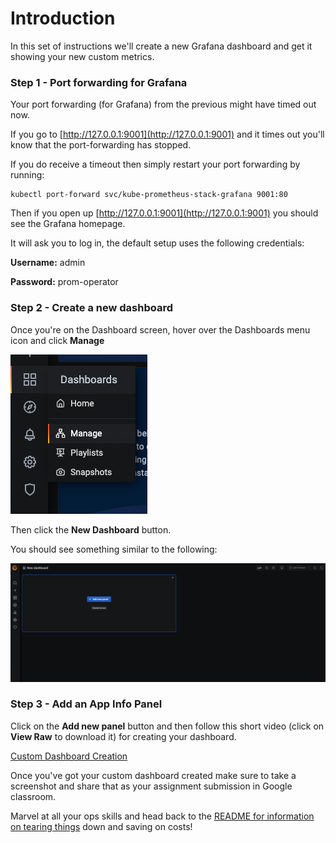 # Introduction

In this set of instructions we'll create a new Grafana dashboard and get it showing your new custom metrics.

### Step 1 - Port forwarding for Grafana

Your port forwarding (for Grafana) from the previous might have timed out now.

If you go to [http://127.0.0.1:9001](http://127.0.0.1:9001) and it times out you'll know that the port-forwarding has stopped.

If you do receive a timeout then simply restart your port forwarding by running:

```
kubectl port-forward svc/kube-prometheus-stack-grafana 9001:80
```

Then if you open up [http://127.0.0.1:9001](http://127.0.0.1:9001) you should see the Grafana homepage.

It will ask you to log in, the default setup uses the following credentials:

**Username:** admin 

**Password:** prom-operator

### Step 2 - Create a new dashboard

Once you're on the Dashboard screen, hover over the Dashboards menu icon and click **Manage**

![grafana dashboard manage menu](../images/grafana-dashboard-menu.png "Grafana Menu")

Then click the **New Dashboard** button.

You should see something similar to the following:

![grafana dashboard new pane](../images/grafana_dashboard_new.png "Grafana New Dashboard")

### Step 3 - Add an App Info Panel

Click on the **Add new panel** button and then follow this short video (click on **View Raw** to download it) for creating your dashboard.

[Custom Dashboard Creation](../videos/custom_dashboard.mp4)

Once you've got your custom dashboard created make sure to take a screenshot and share that as your assignment submission in Google classroom.

Marvel at all your ops skills and head back to the [README for information on tearing things](../../README.md) down and saving on costs!



